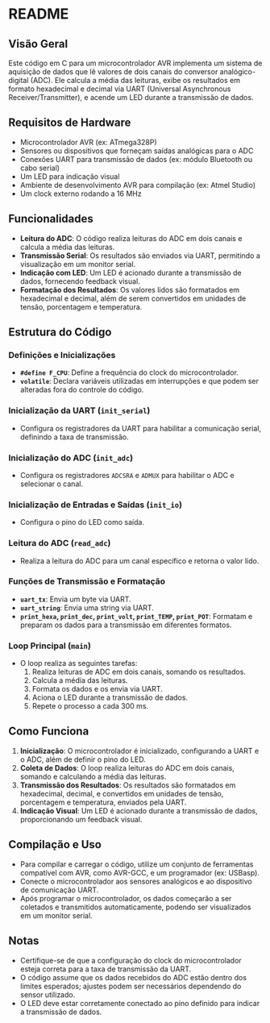 # README

## Visão Geral
Este código em C para um microcontrolador AVR implementa um sistema de aquisição de dados que lê valores de dois canais do conversor analógico-digital (ADC). Ele calcula a média das leituras, exibe os resultados em formato hexadecimal e decimal via UART (Universal Asynchronous Receiver/Transmitter), e acende um LED durante a transmissão de dados.

## Requisitos de Hardware
- Microcontrolador AVR (ex: ATmega328P)
- Sensores ou dispositivos que forneçam saídas analógicas para o ADC
- Conexões UART para transmissão de dados (ex: módulo Bluetooth ou cabo serial)
- Um LED para indicação visual
- Ambiente de desenvolvimento AVR para compilação (ex: Atmel Studio)
- Um clock externo rodando a 16 MHz

## Funcionalidades
- **Leitura do ADC**: O código realiza leituras do ADC em dois canais e calcula a média das leituras.
- **Transmissão Serial**: Os resultados são enviados via UART, permitindo a visualização em um monitor serial.
- **Indicação com LED**: Um LED é acionado durante a transmissão de dados, fornecendo feedback visual.
- **Formatação dos Resultados**: Os valores lidos são formatados em hexadecimal e decimal, além de serem convertidos em unidades de tensão, porcentagem e temperatura.

## Estrutura do Código

### Definições e Inicializações
- **`#define F_CPU`**: Define a frequência do clock do microcontrolador.
- **`volatile`**: Declara variáveis utilizadas em interrupções e que podem ser alteradas fora do controle do código.

### Inicialização da UART (`init_serial`)
- Configura os registradores da UART para habilitar a comunicação serial, definindo a taxa de transmissão.

### Inicialização do ADC (`init_adc`)
- Configura os registradores `ADCSRA` e `ADMUX` para habilitar o ADC e selecionar o canal.

### Inicialização de Entradas e Saídas (`init_io`)
- Configura o pino do LED como saída.

### Leitura do ADC (`read_adc`)
- Realiza a leitura do ADC para um canal específico e retorna o valor lido.

### Funções de Transmissão e Formatação
- **`uart_tx`**: Envia um byte via UART.
- **`uart_string`**: Envia uma string via UART.
- **`print_hexa`, `print_dec`, `print_volt`, `print_TEMP`, `print_POT`**: Formatam e preparam os dados para a transmissão em diferentes formatos.

### Loop Principal (`main`)
- O loop realiza as seguintes tarefas:
  1. Realiza leituras de ADC em dois canais, somando os resultados.
  2. Calcula a média das leituras.
  3. Formata os dados e os envia via UART.
  4. Aciona o LED durante a transmissão de dados.
  5. Repete o processo a cada 300 ms.

## Como Funciona
1. **Inicialização**: O microcontrolador é inicializado, configurando a UART e o ADC, além de definir o pino do LED.
2. **Coleta de Dados**: O loop realiza leituras do ADC em dois canais, somando e calculando a média das leituras.
3. **Transmissão dos Resultados**: Os resultados são formatados em hexadecimal, decimal, e convertidos em unidades de tensão, porcentagem e temperatura, enviados pela UART.
4. **Indicação Visual**: Um LED é acionado durante a transmissão de dados, proporcionando um feedback visual.

## Compilação e Uso
- Para compilar e carregar o código, utilize um conjunto de ferramentas compatível com AVR, como AVR-GCC, e um programador (ex: USBasp).
- Conecte o microcontrolador aos sensores analógicos e ao dispositivo de comunicação UART.
- Após programar o microcontrolador, os dados começarão a ser coletados e transmitidos automaticamente, podendo ser visualizados em um monitor serial.

## Notas
- Certifique-se de que a configuração do clock do microcontrolador esteja correta para a taxa de transmissão da UART.
- O código assume que os dados recebidos do ADC estão dentro dos limites esperados; ajustes podem ser necessários dependendo do sensor utilizado.
- O LED deve estar corretamente conectado ao pino definido para indicar a transmissão de dados.
